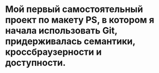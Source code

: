 # Мой первый самостоятельный проект по макету PS, в котором я начала использовать Git, придерживалась семантики, кроссбраузерности и доступности.
